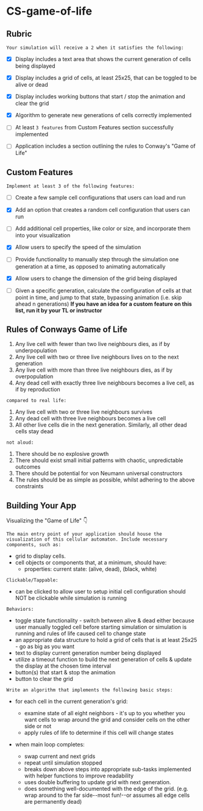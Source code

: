 # CS-game-of-life

## Rubric
`Your simulation will receive a 2 when it satisfies the following:`
- [X] Display includes a text area that shows the current generation of cells being displayed
- [X] Display includes a grid of cells, at least 25x25, that can be toggled to be alive or dead
- [X] Display includes working buttons that start / stop the animation and clear the grid
- [X] Algorithm to generate new generations of cells correctly implemented
- [ ] At least `3 features` from Custom Features section successfully implemented
- [ ] Application includes a section outlining the rules to Conway's "Game of Life"


## Custom Features
`Implement at least 3 of the following features:`
- [ ] Create a few sample cell configurations that users can load and run
- [X] Add an option that creates a random cell configuration that users can run
- [ ] Add additional cell properties, like color or size, and incorporate them into your visualization
- [X] Allow users to specify the speed of the simulation
- [ ] Provide functionality to manually step through the simulation one generation at a time, as opposed to animating automatically
- [X] Allow users to change the dimension of the grid being displayed
- [ ] Given a specific generation, calculate the configuration of cells at that point in time, and jump to that state, bypassing animation (i.e. skip ahead n generations)
**If you have an idea for a custom feature on this list, run it by your TL or instructor**


## Rules of Conways Game of Life
1. Any live cell with fewer than two live neighbours dies, as if by underpopulation
2. Any live cell with two or three live neighbours lives on to the next generation
3. Any live cell with more than three live neighbours dies, as if by overpopulation
4. Any dead cell with exactly three live neighbours becomes a live cell, as if by reproduction

`compared to real life:`
1. Any live cell with two or three live neighbours survives
2. Any dead cell with three live neighbours becomes a live cell
3. All other live cells die in the next generation. Similarly, all other dead cells stay dead

`not aloud:`
1. There should be no explosive growth
2. There should exist small initial patterns with chaotic, unpredictable outcomes
3. There should be potential for von Neumann universal constructors
4. The rules should be as simple as possible, whilst adhering to the above constraints


## Building Your App
Visualizing the "Game of Life" 👇

`The main entry point of your application should house the visualization of this cellular automaton. Include necessary components, such as:`
* grid to display cells.
* cell objects or components that, at a minimum, should have:
    * properties: current state: (alive, dead), (black, white)

`Clickable/Tappable:`
* can be clicked to allow user to setup initial cell configuration should NOT be clickable while simulation is running

`Behaviors:`
* toggle state functionality - switch between alive & dead either because user manually toggled cell before starting simulation or simulation is running and rules of life caused cell to change state
* an appropriate data structure to hold a grid of cells that is at least 25x25 - go as big as you want
* text to display current generation number being displayed
* utilize a timeout function to build the next generation of cells & update the display at the chosen time interval
* button(s) that start & stop the animation
* button to clear the grid

`Write an algorithm that implements the following basic steps:`
* for each cell in the current generation's grid:
    * examine state of all eight neighbors - it's up to you whether you want cells to wrap around the grid and consider cells on the other side or not
    * apply rules of life to determine if this cell will change states

* when main loop completes:
    * swap current and next grids
    * repeat until simulation stopped
    * breaks down above steps into appropriate sub-tasks implemented with helper functions to improve readability
    * uses double buffering to update grid with next generation.
    * does something well-documented with the edge of the grid. (e.g. wrap around to the far side--most fun!--or assumes all edge cells are permanently dead)
